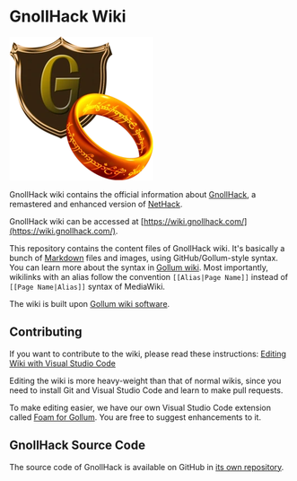 # GnollHack Wiki

![gnollhack-wiki-256](/uploads/Editing%20Wiki%20with%20Visual%20Studio%20Code/gnollhack-wiki-256.webp)

GnollHack wiki contains the official information about [GnollHack](https://gnollhack.com/), a remastered and enhanced version of [NetHack](https://nethack.org).

GnollHack wiki can be accessed at [https://wiki.gnollhack.com/](https://wiki.gnollhack.com/).

This repository contains the content files of GnollHack wiki. It's basically a bunch of [Markdown](https://www.markdownguide.org/) files and images, using GitHub/Gollum-style syntax. You can learn more about the syntax in [Gollum wiki](https://github.com/gollum/gollum/wiki). Most importantly, wikilinks with an alias follow the convention `[[Alias|Page Name]]` instead of `[[Page Name|Alias]]` syntax of MediaWiki.

The wiki is built upon [Gollum wiki software](https://github.com/gollum/gollum).

## Contributing

If you want to contribute to the wiki, please read these instructions: [Editing Wiki with Visual Studio Code](https://wiki.gnollhack.com/Editing%20Wiki%20with%20Visual%20Studio%20Code.md)

Editing the wiki is more heavy-weight than that of normal wikis, since you need to install Git and Visual Studio Code and learn to make pull requests.

To make editing easier, we have our own Visual Studio Code extension called [Foam for Gollum](https://marketplace.visualstudio.com/items?itemName=Hyvnmielenpelitry.foam-vscode-gollum). You are free to suggest enhancements to it.

## GnollHack Source Code

The source code of GnollHack is available on GitHub in [its own repository](https://github.com/hyvanmielenpelit/GnollHack).

